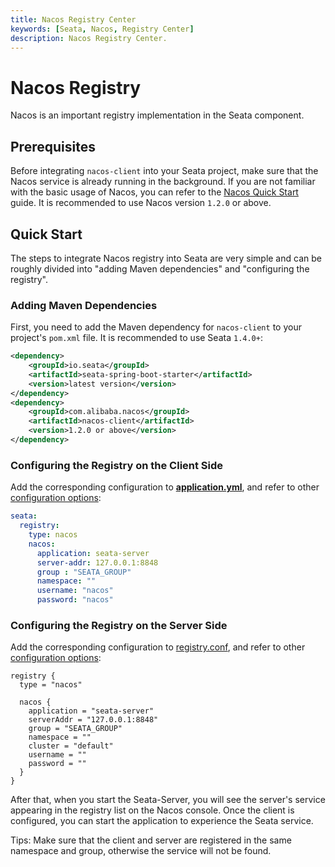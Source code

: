 ```yaml
---
title: Nacos Registry Center
keywords: [Seata, Nacos, Registry Center]
description: Nacos Registry Center.
---
```


# Nacos Registry

Nacos is an important registry implementation in the Seata component.

## Prerequisites

Before integrating `nacos-client` into your Seata project, make sure that the Nacos service is already running in the background. If you are not familiar with the basic usage of Nacos, you can refer to the [Nacos Quick Start](https://nacos.io/en-us/docs/quick-start.html) guide. It is recommended to use Nacos version `1.2.0` or above.

## Quick Start

The steps to integrate Nacos registry into Seata are very simple and can be roughly divided into "adding Maven dependencies" and "configuring the registry".

### Adding Maven Dependencies

First, you need to add the Maven dependency for `nacos-client` to your project's `pom.xml` file. It is recommended to use Seata `1.4.0+`:

```xml
<dependency>
    <groupId>io.seata</groupId>
    <artifactId>seata-spring-boot-starter</artifactId>
    <version>latest version</version>
</dependency>
<dependency>
    <groupId>com.alibaba.nacos</groupId>
    <artifactId>nacos-client</artifactId>
    <version>1.2.0 or above</version>
</dependency>
```

### Configuring the Registry on the Client Side

Add the corresponding configuration to [**application.yml**](https://github.com/apache/incubator-seata/blob/develop/script/client/spring/application.yml), and refer to other [configuration options](https://github.com/apache/incubator-seata/tree/develop/script/client):

```yaml
seata:
  registry:
    type: nacos
    nacos:
      application: seata-server
      server-addr: 127.0.0.1:8848
      group : "SEATA_GROUP"
      namespace: ""
      username: "nacos"
      password: "nacos"
```

### Configuring the Registry on the Server Side

Add the corresponding configuration to [registry.conf](https://github.com/apache/incubator-seata/blob/develop/script/server/config/registry.conf), and refer to other [configuration options](https://github.com/apache/incubator-seata/tree/develop/script/server):

```
registry {
  type = "nacos"

  nacos {
    application = "seata-server"
    serverAddr = "127.0.0.1:8848"
    group = "SEATA_GROUP"
    namespace = ""
    cluster = "default"
    username = ""
    password = ""
  }
}

```

After that, when you start the Seata-Server, you will see the server's service appearing in the registry list on the Nacos console. Once the client is configured, you can start the application to experience the Seata service.

Tips: Make sure that the client and server are registered in the same namespace and group, otherwise the service will not be found.